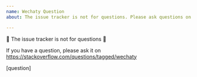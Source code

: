```yaml
---
name: Wechaty Question
about: The issue tracker is not for questions. Please ask questions on https://stackoverflow.com/questions/tagged/wechaty

---
```


🚨 The issue tracker is not for questions 🚨

If you have a question, please ask it on https://stackoverflow.com/questions/tagged/wechaty

[question]
